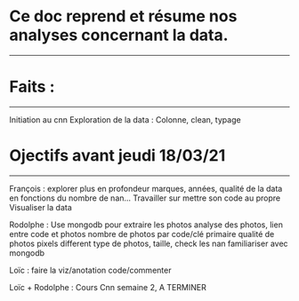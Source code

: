 
# Ce doc reprend et résume nos analyses concernant la data.
---------------------------------



# Faits :
---------------------------------
Initiation au cnn
Exploration de la data : Colonne, clean, typage


# Ojectifs avant jeudi  18/03/21
---------------------------------
François : explorer plus en profondeur marques, années, qualité de la data en fonctions du nombre de nan...
Travailler sur mettre son code au propre
Visualiser la data


Rodolphe : Use mongodb pour extraire les photos
            analyse des photos, lien entre code et photos
            nombre de photos par code/clé primaire
            qualité de photos pixels different type de photos,  taille, check les nan
            familiariser avec mongodb

Loïc : faire la viz/anotation code/commenter


Loïc + Rodolphe : Cours Cnn semaine 2, A TERMINER 





